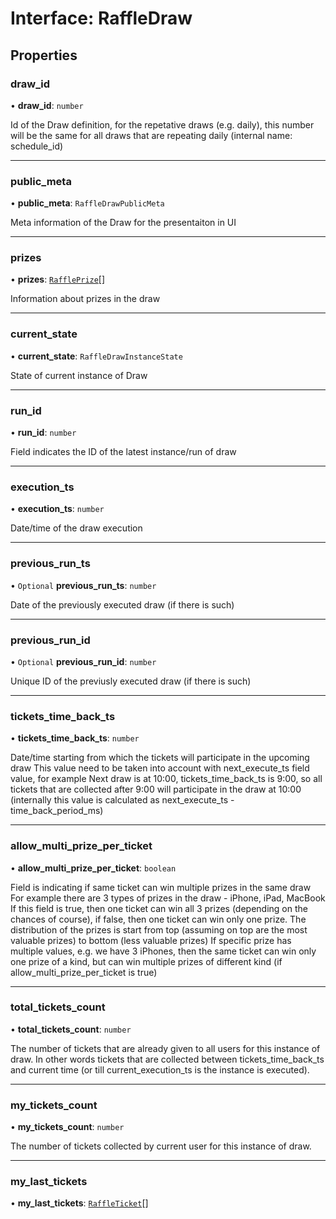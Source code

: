 # Interface: RaffleDraw

## Properties

### draw\_id

• **draw\_id**: `number`

Id of the Draw definition, for the repetative draws (e.g. daily), this number will be the same for all draws that are repeating daily
(internal name: schedule_id)

___

### public\_meta

• **public\_meta**: `RaffleDrawPublicMeta`

Meta information of the Draw for the presentaiton in UI

___

### prizes

• **prizes**: [`RafflePrize`](RafflePrize.md)[]

Information about prizes in the draw

___

### current\_state

• **current\_state**: `RaffleDrawInstanceState`

State of current instance of Draw

___

### run\_id

• **run\_id**: `number`

Field indicates the ID of the latest instance/run of draw

___

### execution\_ts

• **execution\_ts**: `number`

Date/time of the draw execution

___

### previous\_run\_ts

• `Optional` **previous\_run\_ts**: `number`

Date of the previously executed draw (if there is such)

___

### previous\_run\_id

• `Optional` **previous\_run\_id**: `number`

Unique ID of the previusly executed draw (if there is such)

___

### tickets\_time\_back\_ts

• **tickets\_time\_back\_ts**: `number`

Date/time starting from which the tickets will participate in the upcoming draw
 This value need to be taken into account with next_execute_ts field value, for example
 Next draw is at 10:00, tickets_time_back_ts is 9:00, so all tickets that are collected after 9:00 will participate in the draw at 10:00
 (internally this value is calculated as next_execute_ts - time_back_period_ms)

___

### allow\_multi\_prize\_per\_ticket

• **allow\_multi\_prize\_per\_ticket**: `boolean`

Field is indicating if same ticket can win multiple prizes in the same draw 
 For example there are 3 types of prizes in the draw - iPhone, iPad, MacBook
 If this field is true, then one ticket can win all 3 prizes (depending on the chances of course), 
 if false, then one ticket can win only one prize. 
 The distribution of the prizes is start from top (assuming on top are the most valuable prizes) to bottom (less valuable prizes)
 If specific prize has multiple values, e.g. we have 3 iPhones, 
 then the same ticket can win only one prize of a kind, but can win multiple prizes of different kind (if allow_multi_prize_per_ticket is true)

___

### total\_tickets\_count

• **total\_tickets\_count**: `number`

The number of tickets that are already given to all users for this instance of draw.
In other words tickets that are collected between tickets_time_back_ts and current time (or till current_execution_ts is the instance is executed).

___

### my\_tickets\_count

• **my\_tickets\_count**: `number`

The number of tickets collected by current user for this instance of draw.

___

### my\_last\_tickets

• **my\_last\_tickets**: [`RaffleTicket`](RaffleTicket.md)[]
